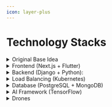 ```yaml
---
icon: layer-plus
---
```


# Technology Stacks

<details>

<summary>Original Base Idea</summary>

Revolutionizing emergency medicine delivery through drone technology, AI-driven logistics, and doctor-verified digital support for real-time, life-saving access.\


* Drone Technology– High-speed, blade-safe drones deliver medicines across a few kilometers in 3 – 4 minutes, ensuring life-critical supplies reach on time.
* AI Route Navigation– AI analyzes traffic, weather, and airspace for the fastest and safest delivery paths.
* Emergency Health Network – On-demand prescriptions and verified doctor consultations through an integrated telemedicine platform.
* Doctor-Verified Social Community – Certified medical experts share trusted health updates, preventing misinformation and false assumptions.
* Real-Time Location Tracking – Secure tracking of medicines from dispatch to doorstep, ensuring authenticity and safety.

</details>

<details>

<summary>Frontend (Next.js + Flutter)</summary>

Next.js gives us high-performance dynamic web apps. Flutter lets us build user friendly, native-like mobile apps from a single codebase.

</details>

<details>

<summary>Backend (Django + Python):</summary>

Django provides a secure, scalable, and rapid development environment, while Python offers simplicity, rich libraries, and strong community support.

</details>

<details>

<summary>Load Balancing (Kubernetes)</summary>

Kubernetes ensures scalability, reliability, and efficient resource usage by managing containers and balancing traffic automatically.

</details>

<details>

<summary>Database (PostgreSQL + MongoDB)</summary>

PostgreSQL delivers robust relational data management, and MongoDB handles flexible, schema-less data for high adaptability.

</details>

<details>

<summary>AI Framework (TensorFlow)</summary>

TensorFlow provides a powerful AI framework for building and deploying intelligent models

</details>

<details>

<summary>Drones</summary>

High-speed drone delivery ensures fast, efficient logistics

</details>
